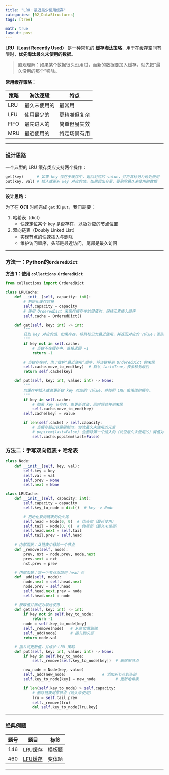 ```yaml
---
title: "LRU：最近最少使用缓存"
categories: [02_DataStructures]
tags: [tree]

math: true
layout: post
---
```


**LRU（Least Recently Used）** 是一种常见的 **缓存淘汰策略**，用于在缓存空间有限时，**优先淘汰最久未使用的数据**。

> 直观理解：如果某个数据很久没用过，而新的数据要加入缓存，就先把“最久没用的那个”移除。

**常用缓存策略：**

| 策略   | 淘汰逻辑   | 特点     |
| ---- | ------ | ------ |
| LRU  | 最久未使用的 | 最常用    |
| LFU  | 使用最少的  | 更精准但复杂 |
| FIFO | 最先进入的  | 简单但易失效 |
| MRU  | 最近使用的  | 特定场景有用 |

---

### 设计思路

一个典型的 LRU 缓存类应支持两个操作：
```python
get(key)      # 如果 key 存在于缓存中，返回对应的 value，并将其标记为最近使用
put(key, val) # 插入或更新 key 对应的值。如果超出容量，要删除最久未使用的数据
```

---

**设计思路：**

为了在 **O(1)** 时间完成 `get` 和 `put`，我们需要：
1. 哈希表（dict）
   * 快速定位某个 key 是否存在，以及对应的节点位置
2. 双向链表（Doubly Linked List）
   * 实现节点的快速插入与删除
   * 维护访问顺序，头部是最近访问，尾部是最久访问

---

### 方法一：Python的`OrderedDict`

**方法 1：使用 `collections.OrderedDict`**
```python
from collections import OrderedDict

class LRUCache:
    def __init__(self, capacity: int):
        # 初始化缓存容量
        self.capacity = capacity
        # 使用 OrderedDict 来保存缓存中的键值对，保持元素插入顺序
        self.cache = OrderedDict()

    def get(self, key: int) -> int:
        """
        获取 key 对应的值，如果存在，将其标记为最近使用，并返回对应的 value；否则返回 -1。
        """
        if key not in self.cache:
            # 当键不在缓存中，直接返回 -1
            return -1
        
        # 当键存在时，为了维护“最近使用”顺序，将该键移到 OrderedDict 的末尾
        self.cache.move_to_end(key)  # 默认 last=True，表示移到最后
        return self.cache[key]

    def put(self, key: int, value: int) -> None:
        """
        向缓存中插入或者更新键 key 对应的 value，并按照 LRU 策略维护缓存。
        """
        if key in self.cache:
            # 如果 key 已存在，先更新其值，同时将其移到末尾
            self.cache.move_to_end(key)
        self.cache[key] = value

        if len(self.cache) > self.capacity:
            # 当缓存超出容量限制时，淘汰最久未使用的元素
            # popitem(last=False) 会删除第一个插入的（或说最久未使用的）键值对
            self.cache.popitem(last=False)
```

### 方法二：手写双向链表 + 哈希表

```python
class Node:
    def __init__(self, key, val):
        self.key = key
        self.val = val
        self.prev = None
        self.next = None

class LRUCache:
    def __init__(self, capacity: int):
        self.capacity = capacity
        self.key_to_node = dict()  # key -> Node

        # 初始化双向链表的伪头尾
        self.head = Node(0, 0)  # 伪头部（最近使用）
        self.tail = Node(0, 0)  # 伪尾部（最久未使用）
        self.head.next = self.tail
        self.tail.prev = self.head

    # 内部函数：从链表中移除一个节点
    def _remove(self, node):
        prev, nxt = node.prev, node.next
        prev.next = nxt
        nxt.prev = prev

    # 内部函数：将一个节点添加到 head 后
    def _add(self, node):
        node.next = self.head.next
        node.prev = self.head
        self.head.next.prev = node
        self.head.next = node

    # 获取值并标记为最近使用
    def get(self, key: int) -> int:
        if key not in self.key_to_node:
            return -1
        node = self.key_to_node[key]
        self._remove(node)   # 从原位置删除
        self._add(node)      # 插入到头部
        return node.val

    # 插入或更新值，并维护 LRU 策略
    def put(self, key: int, value: int) -> None:
        if key in self.key_to_node:
            self._remove(self.key_to_node[key])  # 删除旧节点

        new_node = Node(key, value)
        self._add(new_node)                # 添加新节点到头部
        self.key_to_node[key] = new_node         # 更新哈希表

        if len(self.key_to_node) > self.capacity:
            # 删除链表尾部节点（最久未使用）
            lru = self.tail.prev
            self._remove(lru)
            del self.key_to_node[lru.key]
```

---

### 经典例题

| 题号   | 题目                                                                      | 标签                 |
| ---- |-------------------------------------------------------------------------| ------------------ |
| 146  | [LRU缓存](https://leetcode.cn/problems/lru-cache/)                        | 模板题                |
| 460  | [LFU缓存](https://leetcode.cn/problems/lfu-cache/)                        | 变体题                |

---
